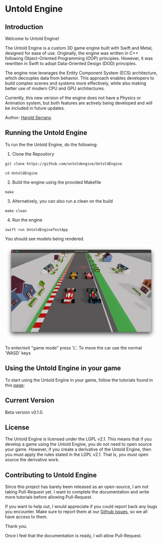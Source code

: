 # Untold Engine

## Introduction

Welcome to Untold Engine! 

The Untold Engine is a custom 3D game engine built with Swift and Metal, designed for ease of use. Originally, the engine was written in C++ following Object-Oriented Programming (OOP) principles. However, it was rewritten in Swift to adopt Data-Oriented Design (DOD) principles.

The engine now leverages the Entity Component System (ECS) architecture, which decouples data from behavior. This approach enables developers to build complex scenes and systems more effectively, while also making better use of modern CPU and GPU architectures.

Currently, this new version of the engine does not have a Physics or Animation system, but both features are actively being developed and will be included in future updates.

Author: [Harold Serrano](http://www.haroldserrano.com)

## Running the Untold Engine

To run the the Untold Engine, do the following:

1. Clone the Repository

`git clone https://github.com/untoldengine/UntoldEngine`

`cd UntoldEngine`

2. Build the engine using the provided Makefile

`make`

3. Alternatively, you can also run a clean on the build 

`make clean`

4. Run the engine 

`swift run UntoldEngineTestApp`

You should see models being rendered.

![gamesceneimage](images/gamescene1.png)

To enter/exit "game mode" press 'L'. To move the car use the normal 'WASD' keys

## Using the Untold Engine in your game

To start using the Untold Engine in your game, follow the tutorials found in this [page](docs/Introduction.md):


## Current Version

Beta version v0.1.0. 

## License

The Untold Engine is licensed under the LGPL v2.1. This means that if you develop a game using the Untold Engine, you do not need to open source your game. However, if you create a derivative of the Untold Engine, then you must apply the rules stated in the LGPL v2.1. That is, you must open source the derivative work.


## Contributing to Untold Engine

Since this project has barely been released as an open-source, I am not taking Pull-Request yet. I want to complete the documentation and write more tutorials before allowing Pull-Request.

If you want to help out, I would appreciate if you could report back any bugs you encounter. Make sure to report them at our [Github issues](https://github.com/untoldengine/UntoldEngine/issues), so we all have access to them.

Thank you.

Once I feel that the documentation is ready, I will allow Pull-Request.


